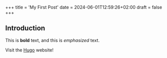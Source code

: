 +++
title = 'My First Post'
date = 2024-06-01T12:59:26+02:00
draft = false
+++

## Introduction

This is **bold** text, and this is *emphasized* text.

Visit the [Hugo](https://gohugo.io) website!